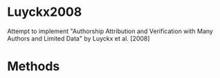 # Luyckx2008
Attempt to implement "Authorship Attribution and Verification with Many Authors and Limited Data" by Luyckx et al. [2008]

# Methods